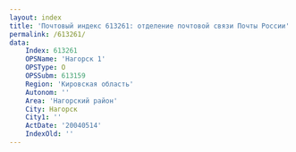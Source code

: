 ```yaml
---
layout: index
title: 'Почтовый индекс 613261: отделение почтовой связи Почты России'
permalink: /613261/
data:
    Index: 613261
    OPSName: 'Нагорск 1'
    OPSType: О
    OPSSubm: 613159
    Region: 'Кировская область'
    Autonom: ''
    Area: 'Нагорский район'
    City: Нагорск
    City1: ''
    ActDate: '20040514'
    IndexOld: ''
---
```

